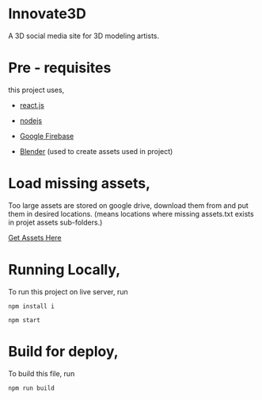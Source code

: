 # Innovate3D
A 3D social media site for 3D modeling artists.

# Pre - requisites

this project uses,

- [react.js](https://react.dev/)

- [nodejs](https://nodejs.org/en)

- [Google Firebase](https://firebase.google.com/)

- [Blender](https://www.blender.org/) (used to create assets used in project)

# Load missing assets,

Too large assets are stored on google drive, download them from and put them in desired locations.
(means locations where missing assets.txt exists in projet assets sub-folders.)

[Get Assets Here](https://drive.google.com/drive/folders/1v-56Jl7OHwCsQd8nC9RDKb1IZ5q1QwZ0?usp=sharing)

# Running Locally,

To run this project on live server, run

`npm install i`

`npm start`

# Build for deploy,

To build this file, run

`npm run build`
